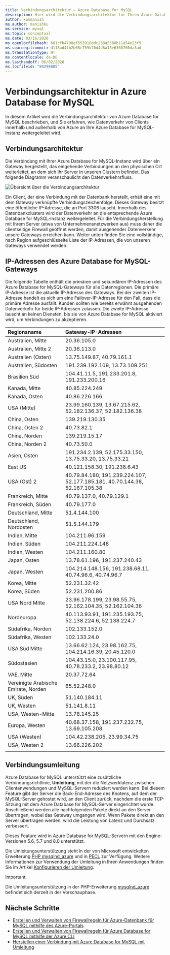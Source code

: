 ```yaml
---
title: Verbindungsarchitektur – Azure Database for MySQL
description: Hier wird die Verbindungsarchitektur für Ihren Azure Database for MySQL-Server beschrieben.
author: kummanish
ms.author: manishku
ms.service: mysql
ms.topic: conceptual
ms.date: 03/16/2020
ms.openlocfilehash: 661cfb4798ef553918ddc238a5388b11a54e23f9
ms.sourcegitcommit: d118ad4fb2b66c759b70d4d8a18e6368760da3ad
ms.translationtype: HT
ms.contentlocale: de-DE
ms.lasthandoff: 06/02/2020
ms.locfileid: "84298685"
---
```

# <a name="connectivity-architecture-in-azure-database-for-mysql"></a>Verbindungsarchitektur in Azure Database for MySQL
In diesem Artikel wird die Verbindungsarchitektur von Azure Database for MySQL beschrieben, und Sie erfahren, wie Datenverkehr von Clients innerhalb und außerhalb von Azure an Ihre Azure Database for MySQL-Instanz weitergeleitet wird.

## <a name="connectivity-architecture"></a>Verbindungsarchitektur
Die Verbindung mit Ihrer Azure Database for MySQL-Instanz wird über ein Gateway hergestellt, das eingehende Verbindungen an den physischen Ort weiterleitet, an dem sich Ihr Server in unseren Clustern befindet. Das folgende Diagramm veranschaulicht den Datenverkehrsfluss.

![Übersicht über die Verbindungsarchitektur](./media/concepts-connectivity-architecture/connectivity-architecture-overview-proxy.png)

Ein Client, der eine Verbindung mit der Datenbank herstellt, erhält eine mit dem Gateway verknüpfte Verbindungszeichenfolge. Dieses Gateway besitzt eine öffentliche IP-Adresse, die an Port 3306 lauscht. Innerhalb des Datenbankclusters wird der Datenverkehr an die entsprechende Azure Database for MySQL-Instanz weitergeleitet. Für die Verbindungsherstellung mit Ihrem Server (etwa von Unternehmensnetzwerken aus) muss daher die clientseitige Firewall geöffnet werden, damit ausgehender Datenverkehr unsere Gateways erreichen kann. Weiter unten finden Sie eine vollständige, nach Region aufgeschlüsselte Liste der IP-Adressen, die von unseren Gateways verwendet werden.

## <a name="azure-database-for-mysql-gateway-ip-addresses"></a>IP-Adressen des Azure Database for MySQL-Gateways
Die folgende Tabelle enthält die primären und sekundären IP-Adressen des Azure Database for MySQL-Gateways für alle Datenregionen. Die primäre IP-Adresse ist die aktuelle IP-Adresse des Gateways. Bei der zweiten IP-Adresse handelt es sich um eine Failover-IP-Adresse für den Fall, dass die primäre Adresse ausfällt. Kunden sollten wie bereits erwähnt ausgehenden Datenverkehr für beide IP-Adressen zulassen. Die zweite IP-Adresse lauscht an keinen Diensten, bis sie von Azure Database for MySQL aktiviert wird, um Verbindungen zu akzeptieren.

| **Regionsname** | **Gateway-IP-Adressen** |
|:----------------|:-------------|
| Australien, Mitte| 20.36.105.0     |
| Australien, Mitte 2     | 20.36.113.0   |
| Australien (Osten) | 13.75.149.87, 40.79.161.1     |
| Australien, Südosten |191.239.192.109, 13.73.109.251   |
| Brasilien Süd | 104.41.11.5, 191.233.201.8, 191.233.200.16  |
| Kanada, Mitte |40.85.224.249  |
| Kanada, Osten | 40.86.226.166    |
| USA (Mitte) | 23.99.160.139, 13.67.215.62, 52.182.136.37, 52.182.136.38     |
| China, Osten | 139.219.130.35    |
| China, Osten 2 | 40.73.82.1  |
| China, Norden | 139.219.15.17    |
| China, Norden 2 | 40.73.50.0     |
| Asien, Osten | 191.234.2.139, 52.175.33.150, 13.75.33.20, 13.75.33.21     |
| East US | 40.121.158.30, 191.238.6.43  |
| USA (Ost) 2 |40.79.84.180, 191.239.224.107, 52.177.185.181, 40.70.144.38, 52.167.105.38  |
| Frankreich, Mitte | 40.79.137.0, 40.79.129.1  |
| Frankreich, Süden | 40.79.177.0     |
| Deutschland, Mitte | 51.4.144.100     |
| Deutschland, Nordosten | 51.5.144.179  |
| Indien, Mitte | 104.211.96.159     |
| Indien, Süden | 104.211.224.146  |
| Indien, Westen | 104.211.160.80    |
| Japan, Osten | 13.78.61.196, 191.237.240.43  |
| Japan, Westen | 104.214.148.156, 191.238.68.11, 40.74.96.6, 40.74.96.7    |
| Korea, Mitte | 52.231.32.42   |
| Korea, Süden | 52.231.200.86    |
| USA Nord Mitte | 23.96.178.199, 23.98.55.75, 52.162.104.35, 52.162.104.36    |
| Nordeuropa | 40.113.93.91, 191.235.193.75, 52.138.224.6, 52.138.224.7    |
| Südafrika, Norden  | 102.133.152.0    |
| Südafrika, Westen | 102.133.24.0   |
| USA Süd Mitte |13.66.62.124, 23.98.162.75, 104.214.16.39, 20.45.120.0   |
| Südostasien | 104.43.15.0, 23.100.117.95, 40.78.233.2, 23.98.80.12     |
| VAE, Mitte | 20.37.72.64  |
| Vereinigte Arabische Emirate, Norden | 65.52.248.0    |
| UK, Süden | 51.140.184.11   |
| UK, Westen | 51.141.8.11  |
| USA, Westen-Mitte | 13.78.145.25     |
| Europa, Westen | 40.68.37.158, 191.237.232.75, 13.69.105.208  |
| USA (Westen) | 104.42.238.205, 23.99.34.75  |
| USA, Westen 2 | 13.66.226.202  |
||||

## <a name="connection-redirection"></a>Verbindungsumleitung

Azure Database for MySQL unterstützt eine zusätzliche Verbindungsrichtlinie, **Umleitung**, mit der die Netzwerklatenz zwischen Clientanwendungen und MySQL-Servern reduziert werden kann. Bei diesem Feature gibt der Server die Back-End-Adresse des Knotens, auf dem der MySQL-Server gehostet wird, an den Client zurück, nachdem die erste TCP-Sitzung mit dem Azure Database for MySQL-Server eingerichtet wurde. Anschließend werden alle nachfolgenden Pakete direkt an den Server übertragen, wobei das Gateway umgangen wird. Wenn Pakete direkt an den Server übertragen werden, wird die Leistung von Latenz und Durchsatz verbessert.

Dieses Feature wird in Azure Database for MySQL-Servern mit den Engine-Versionen 5.6, 5.7 und 8.0 unterstützt.

Die Umleitungsunterstützung steht in der von Microsoft entwickelten Erweiterung [PHP mysqlnd_azure](https://github.com/microsoft/mysqlnd_azure) und in [PECL](https://pecl.php.net/package/mysqlnd_azure) zur Verfügung. Weitere Informationen zur Verwendung der Umleitung in Ihren Anwendungen finden Sie im Artikel [Konfigurieren der Umleitung](./howto-redirection.md).

> [!IMPORTANT]
> Die Umleitungsunterstützung in der PHP-Erweiterung [mysqlnd_azure](https://github.com/microsoft/mysqlnd_azure) befindet sich derzeit in der Vorschauphase.

## <a name="next-steps"></a>Nächste Schritte

* [Erstellen und Verwalten von Firewallregeln für Azure-Datenbank für MySQL mithilfe des Azure-Portals](./howto-manage-firewall-using-portal.md)
* [Erstellen und Verwalten von Firewallregeln für Azure Database for MySQL mithilfe der Azure CLI](./howto-manage-firewall-using-cli.md)
* [Herstellen einer Verbindung mit Azure Database for MySQL mit Umleitung](./howto-redirection.md)
